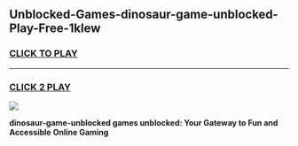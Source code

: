 
## Unblocked-Games-dinosaur-game-unblocked-Play-Free-1klew
<h3>
<a href="https://premium76.site?title=dinosaur-game-unblocked&ref=23A">CLICK TO PLAY</a></h3>
<hr>

<h3>
<a href="https://premium76.site?title=dinosaur-game-unblocked&ref=23A">CLICK 2 PLAY</a>
  
</h3>

<a href="https://premium76.site?title=dinosaur-game-unblocked&ref=23A"><img src="https://clearcache.store/games.png"></a>


**dinosaur-game-unblocked games unblocked: Your Gateway to Fun and Accessible Online Gaming**
